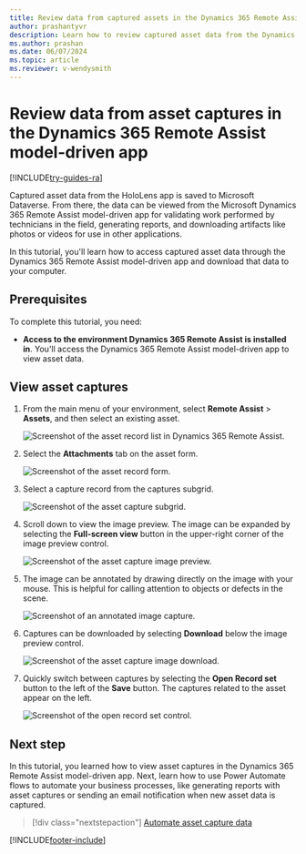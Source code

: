 ```yaml
---
title: Review data from captured assets in the Dynamics 365 Remote Assist model-driven app
author: prashantyvr
description: Learn how to review captured asset data from the Dynamics 365 Remote Assist HoloLens app for validation purposes.
ms.author: prashan
ms.date: 06/07/2024
ms.topic: article
ms.reviewer: v-wendysmith
---
```


# Review data from asset captures in the Dynamics 365 Remote Assist model-driven app

[!INCLUDE[try-guides-ra](../includes/try-guides-ra.md)]

Captured asset data from the HoloLens app is saved to Microsoft Dataverse. From there, the data can be viewed from the Microsoft Dynamics 365 Remote Assist model-driven app for validating work performed by technicians in the field, generating reports, and downloading artifacts like photos or videos for use in other applications.

In this tutorial, you'll learn how to access captured asset data through the Dynamics 365 Remote Assist model-driven app and download that data to your computer.

## Prerequisites

To complete this tutorial, you need:

- **Access to the environment Dynamics 365 Remote Assist is installed in**. You'll access the Dynamics 365 Remote Assist model-driven app to view asset data.

## View asset captures

1. From the main menu of your environment, select **Remote Assist** > **Assets**, and then select an existing asset.

    ![Screenshot of the asset record list in Dynamics 365 Remote Assist.](./media/06.19-asset-list.png "Screenshot of the asset record list in Dynamics 365 Remote Assist")

2. Select the **Attachments** tab on the asset form.

    ![Screenshot of the asset record form.](./media/06.20-asset-record.png "Screenshot of the asset record form")

3. Select a capture record from the captures subgrid.

    ![Screenshot of the asset capture subgrid.](./media/06.21-asset-capture-list.png "Screenshot of the asset capture subgrid")

4. Scroll down to view the image preview. The image can be expanded by selecting the **Full-screen view** button in the upper-right corner of the image preview control.

    ![Screenshot of the asset capture image preview.](./media/06.22-asset-capture-image-preview.png "Screenshot of the asset capture image preview")

5. The image can be annotated by drawing directly on the image with your mouse. This is helpful for calling attention to objects or defects in the scene.

    ![Screenshot of an annotated image capture.](./media/06.27-asset-capture-image-preview-annotated.png "Screenshot of an annotated image capture")

6. Captures can be downloaded by selecting **Download** below the image preview control.

    ![Screenshot of the asset capture image download.](./media/06.23-asset-capture-image-preview-expanded.png "[Screenshot of the asset capture image download")

7. Quickly switch between captures by selecting the **Open Record set** button to the left of the **Save** button. The captures related to the asset appear on the left.

    ![Screenshot of the open record set control.](./media/06.28-asset-capture-switcher.png "Screenshot of the open record set control")

## Next step

In this tutorial, you learned how to view asset captures in the Dynamics 365 Remote Assist model-driven app. Next, learn how to use Power Automate flows to automate your business processes, like generating reports with asset captures or sending an email notification when new asset data is captured.

> [!div class="nextstepaction"]
> [Automate asset capture data](./integrate-power-automate.md)

[!INCLUDE[footer-include](../includes/footer-banner.md)]
